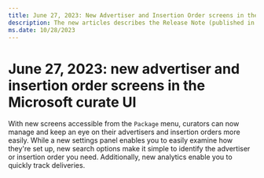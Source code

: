 ```yaml
---
title: June 27, 2023: New Advertiser and Insertion Order screens in the Microsoft Curate UI
description: The new articles describes the Release Note (published in 27th of June, 2023) that talks about the latest updates. The note explains new advertiser and insertion order screens in the Microsoft curate UI.
ms.date: 10/28/2023
---
```


# June 27, 2023: new advertiser and insertion order screens in the Microsoft curate UI

With new screens accessible from the `Package` menu, curators can now manage and keep an eye on their advertisers and insertion orders more easily. While a new settings panel enables you to easily examine how they're set up, new search options make it simple to identify the advertiser or insertion order you need. Additionally, new analytics enable you to quickly track deliveries.
